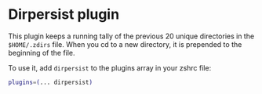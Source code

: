 # Dirpersist plugin

This plugin keeps a running tally of the previous 20 unique directories in the
`$HOME/.zdirs` file. When you cd to a new directory, it is prepended to the
beginning of the file.

To use it, add `dirpersist` to the plugins array in your zshrc file:

```zsh
plugins=(... dirpersist)
```
